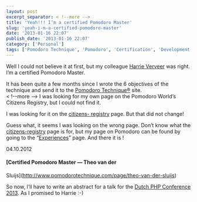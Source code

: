 ```yaml
---
layout: post
excerpt_separator: < !--more -->
title: 'Yeah!!! I’m a certified Pomodoro Master'
slug: 'yeah-i-m-a-certified-pomodoro-master'
date: '2013-01-16 22:07'
publish_date: '2013-01-16 22:07'
category: ['Personal']
tags: ['Pomodoro Technique', 'Pomodoro', 'Certification', 'Development']
---
```

Well I could not believe it at first, but my colleague [Harrie
Verveer](http://www.harrieverveer.nl/) was right. I’m a certified Pomodoro
Master.  
  
It has been quite a few months since I wrote the 6 objectives of the technique
and send it to the [Pomodoro Technique®](http://www.pomodorotechnique.com/)
site.  
< !--more -->
I was looking for my own page on the Pomodoro World’s Citizens Registry, but I
could not find it.  
  
I was looking for it on the [citizens-
registry](http://www.pomodorotechnique.com/citizens-registry/) page. But that
did not change!  
  
Guess what, it seems I was looking on the wrong page. Don’t know what the
[citizens-registry](http://www.pomodorotechnique.com/citizens-registry/) page
is for, but my page on Pomodoro can be found by going to the
“[Experiences](http://www.pomodorotechnique.com/experiences/)” page. And there
it is !  
  
04.10.2012

#### [Certified Pomodoro Master — Theo van der
Sluijs](http://www.pomodorotechnique.com/page/theo-van-der-sluijs)

So now, I’ll have to write an abstract for a talk for the [Dutch PHP
Conference 2013](http://www.phpconference.nl/). As I promised to Harrie :-)

